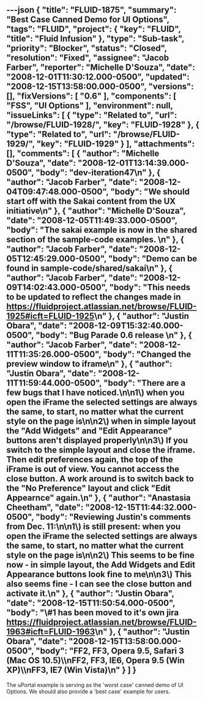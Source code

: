 ---json
{
  "title": "FLUID-1875",
  "summary": "Best Case Canned Demo for UI Options",
  "tags": "FLUID",
  "project": {
    "key": "FLUID",
    "title": "Fluid Infusion"
  },
  "type": "Sub-task",
  "priority": "Blocker",
  "status": "Closed",
  "resolution": "Fixed",
  "assignee": "Jacob Farber",
  "reporter": "Michelle D'Souza",
  "date": "2008-12-01T11:30:12.000-0500",
  "updated": "2008-12-15T13:58:00.000-0500",
  "versions": [],
  "fixVersions": [
    "0.6"
  ],
  "components": [
    "FSS",
    "UI Options"
  ],
  "environment": null,
  "issueLinks": [
    {
      "type": "Related to",
      "url": "/browse/FLUID-1928/",
      "key": "FLUID-1928"
    },
    {
      "type": "Related to",
      "url": "/browse/FLUID-1929/",
      "key": "FLUID-1929"
    }
  ],
  "attachments": [],
  "comments": [
    {
      "author": "Michelle D'Souza",
      "date": "2008-12-01T13:14:39.000-0500",
      "body": "dev-iteration47\n"
    },
    {
      "author": "Jacob Farber",
      "date": "2008-12-04T09:47:48.000-0500",
      "body": "We should start off with the Sakai content from the UX initiative\n"
    },
    {
      "author": "Michelle D'Souza",
      "date": "2008-12-05T11:49:33.000-0500",
      "body": "The sakai example is now in the shared section of the sample-code examples.&#x20;\n"
    },
    {
      "author": "Jacob Farber",
      "date": "2008-12-05T12:45:29.000-0500",
      "body": "Demo can be found in sample-code/shared/sakai\n"
    },
    {
      "author": "Jacob Farber",
      "date": "2008-12-09T14:02:43.000-0500",
      "body": "This needs to be updated to reflect the changes made in <https://fluidproject.atlassian.net/browse/FLUID-1925#icft=FLUID-1925>\n"
    },
    {
      "author": "Justin Obara",
      "date": "2008-12-09T15:32:40.000-0500",
      "body": "Bug Parade 0.6 release&#x20;\n"
    },
    {
      "author": "Jacob Farber",
      "date": "2008-12-11T11:35:26.000-0500",
      "body": "Changed the preview window to iframe\n"
    },
    {
      "author": "Justin Obara",
      "date": "2008-12-11T11:59:44.000-0500",
      "body": "There are a few bugs that I have noticed.\n\n1\\) when you open the iFrame the selected settings are always the same, to start, no matter what the current style on the page is\n\n2\\) when in simple layout the \"Add Widgets\" and \"Edit Appearance\" buttons aren't displayed properly\n\n3\\) If you switch to the simple layout and close the iframe. Then edit preferences again, the top of the iFrame is out of view. You cannot access the close button. A work around is to switch back to the \"No Preference\" layout and click \"Edit Appearnce\" again.\n"
    },
    {
      "author": "Anastasia Cheetham",
      "date": "2008-12-15T11:44:32.000-0500",
      "body": "Reviewing Justin's comments from Dec. 11:\n\n1\\) is still present: when you open the iFrame the selected settings are always the same, to start, no matter what the current style on the page is\n\n2\\) This seems to be fine now - in simple layout, the Add Widgets and Edit Appearance buttons look fine to me\n\n3\\) This also seems fine - I can see the close button and activate it.\n"
    },
    {
      "author": "Justin Obara",
      "date": "2008-12-15T11:50:54.000-0500",
      "body": "\\#1 has been moved to it's own jira <https://fluidproject.atlassian.net/browse/FLUID-1963#icft=FLUID-1963>\n"
    },
    {
      "author": "Justin Obara",
      "date": "2008-12-15T13:58:00.000-0500",
      "body": "FF2, FF3, Opera 9.5, Safari 3 (Mac OS 10.5)\\\nFF2, FF3, IE6, Opera 9.5 (Win XP)\\\nFF3, IE7 (Win Vista)\n"
    }
  ]
}
---
The uPortal example is serving as the 'worst case' canned demo of UI Options. We should also provide a 'best case' example for users.

        